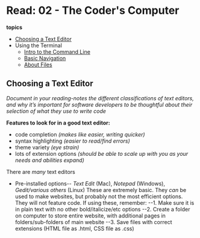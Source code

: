 # Read: 02 - The Coder's Computer
**topics**
* [Choosing a Text Editor](https://codefellows.github.io/code-102-guide/curriculum/class-02/Choosing-A-Text-Editor--The-Older-Coder.pdf)
* Using the Terminal
  * [Intro to the Command Line](https://ryanstutorials.net/linuxtutorial/commandline.php) 
  * [Basic Navigation](https://ryanstutorials.net/linuxtutorial/navigation.php)
  * [About Files](https://ryanstutorials.net/linuxtutorial/aboutfiles.php)

## Choosing a Text Editor
*Document in your reading-notes the different classifications of text editors, and why it’s important for software developers to be thoughtful about their selection of what they use to write code*

**Features to look for in a good text editor:**
- code completion *(makes like easier, writing quicker)*
- syntax highlighting *(easier to read/find errors)*
- theme variety *(eye strain)*
- lots of extension options *(should be able to scale up with you as your needs and abilities expand)*

There are *many* text editors
- Pre-installed options-- *Text Edit* (Mac), *Notepad* (Windows), *Gedit/various others* (Linux)
 These are extremely basic. They *can* be used to make websites, but probably not the most efficient options. They will not feature code.
   If using these, remember: 
 --1. Make sure it is in plain text with no other bold/italicize/etc options
 --2. Create a folder on computer to store entire website, with additional pages in folders/sub-folders of main website
 --3. Save files with correct extensions (HTML file as .html, CSS file as .css)
